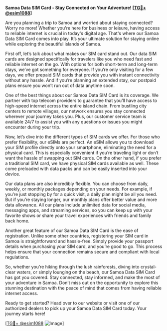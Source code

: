 **Samoa Data SIM Card - Stay Connected on Your Adventure! [[TG💪+ @esim1088](https://t.me/s/esim1088)]**

Are you planning a trip to Samoa and worried about staying connected? Worry no more! Whether you're here for business or leisure, having access to reliable internet is crucial in today's digital age. That's where our Samoa Data SIM Card comes into play. It’s your ultimate solution for staying online while exploring the beautiful islands of Samoa.

First off, let’s talk about what makes our SIM card stand out. Our data SIM cards are designed specifically for travelers like you who need fast and reliable internet on the go. With options for both short-term and long-term stays, we’ve got something for everyone. If you’re only visiting for a few days, we offer prepaid SIM cards that provide you with instant connectivity without any hassle. And if you’re planning an extended stay, our postpaid plans ensure you won’t run out of data anytime soon.

One of the best things about our Samoa Data SIM Card is its coverage. We partner with top telecom providers to guarantee that you’ll have access to high-speed internet across the entire island chain. From bustling city centers to remote villages, our network ensures you stay connected wherever your journey takes you. Plus, our customer service team is available 24/7 to assist you with any questions or issues you might encounter during your trip.

Now, let’s dive into the different types of SIM cards we offer. For those who prefer flexibility, our eSIMs are perfect. An eSIM allows you to download your SIM profile directly onto your smartphone, eliminating the need for a physical card. This is especially convenient if you’re traveling light or don’t want the hassle of swapping out SIM cards. On the other hand, if you prefer a traditional SIM card, we have physical SIM cards available as well. These come preloaded with data packs and can be easily inserted into your device.

Our data plans are also incredibly flexible. You can choose from daily, weekly, or monthly packages depending on your needs. For example, if you’re just stopping by for a quick visit, a daily plan might be all you need. But if you’re staying longer, our monthly plans offer better value and more data allowance. All our plans include unlimited data for social media, messaging apps, and streaming services, so you can keep up with your favorite shows or share your travel experiences with friends and family back home.

Another great feature of our Samoa Data SIM Card is the ease of registration. Unlike some other countries, registering your SIM card in Samoa is straightforward and hassle-free. Simply provide your passport details when purchasing your SIM card, and you’re good to go. This process helps ensure that your connection remains secure and compliant with local regulations.

So, whether you’re hiking through the lush rainforests, diving into crystal-clear waters, or simply lounging on the beach, our Samoa Data SIM Card has got you covered. Stay connected, stay informed, and make the most of your adventure in Samoa. Don’t miss out on the opportunity to explore this stunning destination with the peace of mind that comes from having reliable internet access.

Ready to get started? Head over to our website or visit one of our authorized dealers to pick up your Samoa Data SIM Card today. Your journey starts here!

[[TG💪+ @esim1088](https://t.me/s/esim1088) ![Image](https://i.postimg.cc/Y0z9fWf4/image.png)]